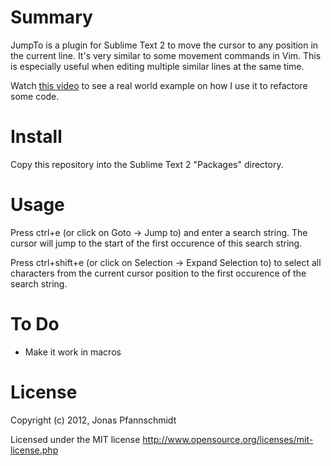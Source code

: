Summary
=======

JumpTo is a plugin for Sublime Text 2 to move the cursor to any position in the current line. It's very similar to some movement commands in Vim. This is especially useful when editing multiple similar lines at the same time.

Watch [this video](http://vimeo.com/48392058) to see a real world example on how I use it to refactore some code.

Install
=======

Copy this repository into the Sublime Text 2 "Packages" directory.

Usage
=====

Press ctrl+e (or click on Goto -> Jump to) and enter a search string. The cursor will jump to the start of the first occurence of this search string.

Press ctrl+shift+e (or click on Selection -> Expand Selection to) to select all characters from the current cursor position to the first occurence of the search string.

To Do
=====

-   Make it work in macros

License
=======

Copyright (c) 2012, Jonas Pfannschmidt

Licensed under the MIT license http://www.opensource.org/licenses/mit-license.php